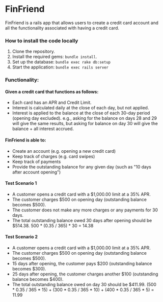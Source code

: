 # FinFriend

FinFriend is a rails app that allows users to create a credit card account and all the functionality associated with having a credit card.

### How to install the code locally

1. Clone the repository.
2. Install the required gems: `bundle install`.
3. Set up the database: `bundle exec rake db:setup`
4. Start the application: `bundle exec rails server`

### Functionality:

#### Given a credit card that functions as follows:
- Each card has an APR and Credit Limit.
- Interest is calculated daily at the close of each day, but not applied.
- Interest is applied to the balance at the close of each 30-day period (opening day excluded).
  e.g., asking for the balance on days 28 and 29 will give the same results, but asking for balance on day 30 will give the balance + all interest accrued.
#### FinFriend is able to:
- Create an account (e.g. opening a new credit card)
- Keep track of charges (e.g. card swipes)
- Keep track of payments
- Provide the outstanding balance for any given day (such as "10 days after account opening")

#### Test Scenario 1
- A customer opens a credit card with a $1,000.00 limit at a 35% APR.
- The customer charges $500 on opening day (outstanding balance becomes $500).
- The customer does not make any more charges or any payments for 30 days.
- The total outstanding balance owed 30 days after opening should be $514.38.
500 * (0.35 / 365) * 30 = 14.38
#### Test Scenario 2
- A customer opens a credit card with a $1,000.00 limit at a 35% APR.
- The customer charges $500 on opening day (outstanding balance becomes $500).
- 15 days after opening, the customer pays $200 (outstanding balance becomes $300).
- 25 days after opening, the customer charges another $100 (outstanding balance becomes $400).
- The total outstanding balance owed on day 30 should be $411.99.
(500 * 0.35 / 365 * 15) + (300 * 0.35 / 365 * 10) + (400 * 0.35 / 365 * 5) = 11.99
